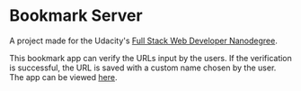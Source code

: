 # Bookmark Server

A project made for the Udacity's [Full Stack Web Developer Nanodegree](https://www.udacity.com/course/full-stack-web-developer-nanodegree--nd004).

This bookmark app can verify the URLs input by the users. If the verification is successful, the URL is saved with a custom name chosen by the user. The app can be viewed [here](https://bookmark-server-00.herokuapp.com/).
